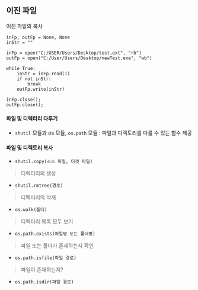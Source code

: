 ## 이진 파일

이진 파일의 복사

```
inFp, outFp = None, None
inStr = ""

inFp = open("C:/USER/Users/Desktop/test.ext", "rb")
outFp = open("C:/User/Users/Desktop/newTest.exe", "wb")

while True:
    inStr = inFp.read(1)
    if not inStr:
        break
    outFp.write(inStr)

inFp.close();
outFp.close();
```

#### 파일 및 디렉터리 다루기

- `shutil` 모듈과 os 모듈, `os.path` 모듈 : 파일과 디렉토리를 다룰 수 있는 함수 제공

#### 파일 및 디렉토리 복사

- `shutil.copy(소스 파일, 타겟 파일)`
> 디렉터리의 생성

- `shutil.rmtree(경로)`
> 디렉터리의 삭제

- `os.walk(폴더)`
> 디렉터리 목록 모두 보기

- `os.path.exists(파일명 또는 폴더명)`
> 파일 또는 폴더가 존재하는지 확인

- `os.path.isfile(파일 경로)`
> 파일이 존재하는지?
- `os.path.isdir(파일 경로)`



